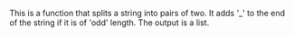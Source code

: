 This is a function that splits a string into pairs of two. It adds '_' to the end of the string if it is of 'odd' length. The output is a list.
